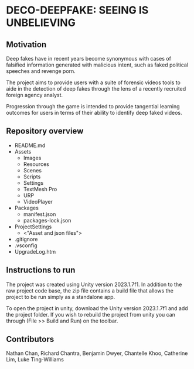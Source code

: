 # DECO-DEEPFAKE: SEEING IS UNBELIEVING

## Motivation

Deep fakes have in recent years become synonymous with cases of falsified information generated with malicious intent, such as faked political speeches and revenge porn. 

The project aims to provide users with a suite of forensic videos tools to aide in the detection of deep fakes through the lens of a recently recruited foreign agency analyst. 

Progression through the game is intended to provide tangential learning outcomes for users in terms of their ability to identify deep faked videos.

## Repository overview

- README.md
- Assets
   - Images
   - Resources
   - Scenes
   - Scripts
   - Settings
   - TextMesh Pro
   - URP
   - VideoPlayer
- Packages
   - manifest.json
   - packages-lock.json
- ProjectSettings
   - <"Asset and json files">
- .gitignore
- .vsconfig
- UpgradeLog.htm

## Instructions to run

The project was created using Unity version 2023.1.7f1. In addition to the raw project code base, the zip file contains a build file that allows the project to be run simply as a standalone app.

To open the project in unity, download the Unity version 2023.1.7f1 and add the project folder. If you wish to rebuild the project from unity you can through (File >> Build and Run) on the toolbar.

## Contributors

Nathan Chan,
Richard Chantra,
Benjamin Dwyer,
Chantelle Khoo,
Catherine Lim,
Luke Ting-Williams
